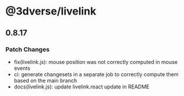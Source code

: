 # @3dverse/livelink

## 0.8.17

### Patch Changes

- fix(livelink.js): mouse position was not correctly computed in mouse events
- ci: generate changesets in a separate job to correctly compute them based on the main branch
- docs(livelink.js): update livelink.react update in README

